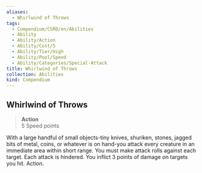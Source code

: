 ```yaml
---
aliases:
  - Whirlwind of Throws
tags:
  - Compendium/CSRD/en/Abilities
  - Ability
  - Ability/Action
  - Ability/Cost/5
  - Ability/Tier/High
  - Ability/Pool/Speed
  - Ability/Categories/Special-Attack
title: Whirlwind of Throws
collection: Abilities
kind: Compendium
---
```

## Whirlwind of Throws  
>**Action**  
>5 Speed points
  
With a large handful of small objects-tiny knives, shuriken, stones, jagged bits of metal, coins, or whatever is on hand-you attack every creature in an immediate area within short range. You must make attack rolls against each target. Each attack is hindered. You inflict 3 points of damage on targets you hit. Action.